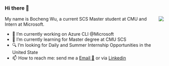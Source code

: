 ### Hi there 👋

<img align="right" src="https://github-readme-stats.vercel.app/api?username=wu5bocheng&show_icons=true&icon_color=0366d6&text_color=24292e&bg_color=ffffff&hide_title=true" />


My name is Bocheng Wu, a current SCS Master student at CMU and Intern at Microsoft. 

- 🔭 I’m currently working on Azure CLI @Microsoft
- 🌱 I’m currently learning for Master degree at CMU SCS
- 🔍 I’m looking for Daily and Summer Internship Opportunities in the United State
- 📫 How to reach me: send me a [Email 📧](mailto:wu5bocheng@gmail.com) or via [Linkedin](https://www.linkedin.com/in/wu5bocheng/?locale=en_US)
